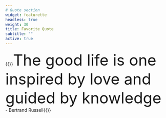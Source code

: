 ```yaml
---
# Quote section
widget: featurette
headless: true
weight: 30
title: Favorite Quote
subtitle: ""
active: true
---
```


{{<spoiler text="Click to view my favorite quote" >}}<font size ="7">The good life is one inspired by love and guided by knowledge</font><br> - Bertrand Russell{{</spoiler>}}
